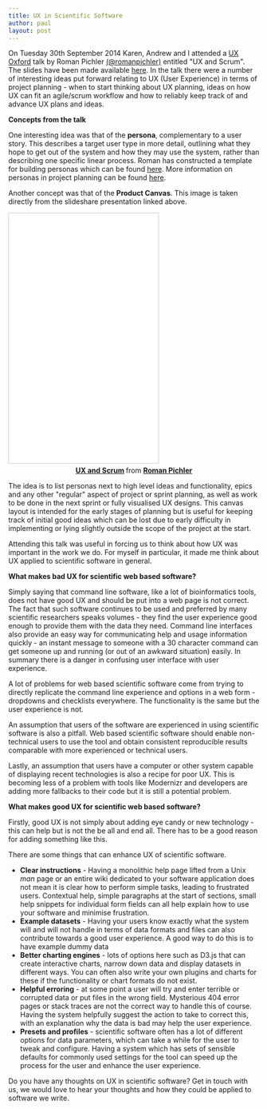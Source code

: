```yaml
---
title: UX in Scientific Software
author: paul
layout: post
---
```


On Tuesday 30th September 2014 Karen, Andrew and I attended a <a href="http://www.meetup.com/UX-Oxford/" onclick='return !window.open(this.href);'>UX Oxford</a> talk by Roman Pichler <a href="https://twitter.com/romanpichler" onclick='return !window.open(this.href);'>(@romanpichler)</a> entitled "UX and Scrum".<!-- more --> The slides have been made available <a href="http://www.slideshare.net/romanpichler/ux-and-scrum" onclick='return !window.open(this.href);'>here</a>.  In the talk there were a number of interesting ideas put forward relating to UX (User Experience) in terms of project planning - when to start thinking about UX planning, ideas on how UX can fit an agile/scrum workflow and how to reliably keep track of and advance UX plans and ideas.

**Concepts from the talk**

One interesting idea was that of the **persona**, complementary to a user story. This describes a target user type in more detail, outlining what they hope to get out of the system and how they may use the system, rather than describing one specific linear process. Roman has constructed a template for building personas which can be found <a href="http://www.romanpichler.com/tools/persona-template/" onclick='return !window.open(this.href);'>here</a>. More information on personas in project planning can be found <a href="http://guide.agilealliance.org/guide/personas.html" onclick='return !window.open(this.href);'>here</a>.

Another concept was that of the **Product Canvas**. This image is taken directly from the slideshare presentation linked above.

<iframe src="//www.slideshare.net/slideshow/embed_code/35561129?startSlide=19" height="500" style="border:1px solid #CCC; border-width:1px; margin-bottom:5px; max-width: 100%;" allowfullscreen> </iframe> <div style="margin-bottom:5px; text-align: center"> <strong> <a href="https://www.slideshare.net/romanpichler/ux-and-scrum" title="UX and Scrum" target="_blank">UX and Scrum</a> </strong> from <strong><a href="http://www.slideshare.net/romanpichler" target="_blank">Roman Pichler</a></strong> </div>

The idea is to list personas next to high level ideas and functionality, epics and any other "regular" aspect of project or sprint planning, as well as work to be done in the next sprint or fully visualised UX designs. This canvas layout is intended for the early stages of planning but is useful for keeping track of initial good ideas which can be lost due to early difficulty in implementing or lying slightly outside the scope of the project at the start.

Attending this talk was useful in forcing us to think about how UX was important in the work we do. For myself in particular, it made me think about UX applied to scientific software in general.

**What makes bad UX for scientific web based software?**

Simply saying that command line software, like a lot of bioinformatics tools, does not have good UX and should be put into a web page is not correct. The fact that such software continues to be used and preferred by many scientific researchers speaks volumes - they find the user experience good enough to provide them with the data they need. Command line interfaces also provide an easy way for communicating help and usage information quickly - an instant message to someone with a 30 character command can get someone up and running (or out of an awkward situation) easily. In summary there is a danger in confusing user interface with user experience.

A lot of problems for web based scientific software come from trying to directly replicate the command line experience and options in a web form - dropdowns and checklists everywhere. The functionality is the same but the user experience is not.

An assumption that users of the software are experienced in using scientific software is also a pitfall. Web based scientific software should enable non-technical users to use the tool and obtain consistent reproducible results comparable with more experienced or technical users.

Lastly, an assumption that users have a computer or other system capable of displaying recent technologies is also a recipe for poor UX. This is becoming less of a problem with tools like Modernizr and developers are adding more fallbacks to their code but it is still a potential problem.

**What makes good UX for scientific web based software?**

Firstly, good UX is not simply about adding eye candy or new technology - this can help but is not the be all and end all. There has to be a good reason for adding something like this.

There are some things that can enhance UX of scientific software.

- **Clear instructions** - Having a monolithic help page lifted from a Unix _man_ page or an entire wiki dedicated to your software application does not mean it is clear how to perform simple tasks, leading to frustrated users. Contextual help, simple paragraphs at the start of sections, small help snippets for individual form fields can all help explain how to use your software and minimise frustration.
- **Example datasets** - Having your users know exactly what the system will and will not handle in terms of data formats and files can also contribute towards a good user experience. A good way to do this is to have example dummy data
- **Better charting engines** - lots of options here such as D3.js that can create interactive charts, narrow down data and display datasets in different ways. You can often also write your own plugins and charts for these if the functionality or chart formats do not exist.
- **Helpful erroring** - at some point a user will try and enter terrible or corrupted data or put files in the wrong field. Mysterious 404 error pages or stack traces are not the correct way to handle this of course. Having the system helpfully suggest the action to take to correct this, with an explanation why the data is bad may help the user experience.
- **Presets and profiles** - scientific software often has a lot of different options for data parameters, which can take a while for the user to tweak and configure. Having a system which has sets of sensible defaults for commonly used settings for the tool can speed up the process for the user and enhance the user experience.

Do you have any thoughts on UX in scientific software? Get in touch with us, we would love to hear your thoughts and how they could be applied to software we write.
